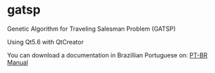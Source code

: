 # gatsp
Genetic Algorithm for Traveling Salesman Problem (GATSP)

Using Qt5.6 with QtCreator

You can download a documentation in Brazillian Portuguese on: [PT-BR Manual](https://github.com/caiofct/gatsp/blob/master/manual/gatsp-manual.pdf)

